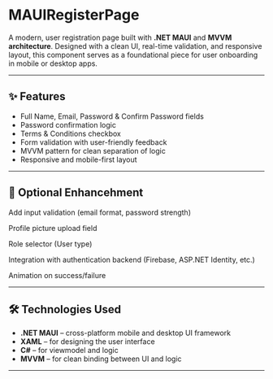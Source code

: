 # MAUIRegisterPage

A modern, user registration page built with **.NET MAUI** and **MVVM architecture**. Designed with a clean UI, real-time validation, and responsive layout, this component serves as a foundational piece for user onboarding in mobile or desktop apps.

---

## ✨ Features

- Full Name, Email, Password & Confirm Password fields
- Password confirmation logic
- Terms & Conditions checkbox
- Form validation with user-friendly feedback
- MVVM pattern for clean separation of logic
- Responsive and mobile-first layout

---
##  📌 Optional Enhancehment
Add input validation (email format, password strength)

Profile picture upload field

Role selector (User type)

Integration with authentication backend (Firebase, ASP.NET Identity, etc.)

Animation on success/failure


---

## 🛠 Technologies Used

- **.NET MAUI** – cross-platform mobile and desktop UI framework
- **XAML** – for designing the user interface
- **C#** – for viewmodel and logic
- **MVVM** – for clean binding between UI and logic

---

